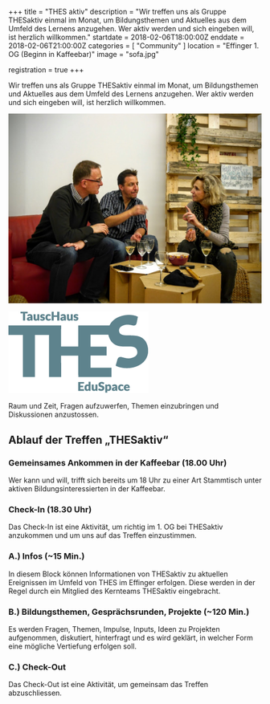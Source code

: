 +++
title = "THES aktiv"
description = "Wir treffen uns als Gruppe THESaktiv einmal im Monat, um Bildungsthemen und Aktuelles aus dem Umfeld des Lernens anzugehen. Wer aktiv werden und sich eingeben will, ist herzlich willkommen."
startdate = 2018-02-06T18:00:00Z
enddate = 2018-02-06T21:00:00Z
categories = [ "Community" ]
location = "Effinger 1. OG (Beginn in Kaffeebar)"
image = "sofa.jpg"

registration = true
+++

<div class="lead">
Wir treffen uns als Gruppe THESaktiv einmal im Monat, um Bildungsthemen und Aktuelles aus dem Umfeld des Lernens anzugehen. Wer aktiv werden und sich eingeben will, ist herzlich willkommen.
</div>

![Sofa](sofa.jpg)

![THES Logo](thes-logo.png)

Raum und Zeit, Fragen aufzuwerfen, Themen einzubringen und Diskussionen anzustossen.


## Ablauf  der Treffen „THESaktiv“

### Gemeinsames Ankommen in der Kaffeebar (18.00 Uhr)

Wer kann und will, trifft sich bereits um 18 Uhr zu einer Art Stammtisch unter aktiven Bildungsinteressierten in der Kaffeebar.


### Check-In (18.30 Uhr)
Das Check-In ist eine Aktivität, um richtig im 1. OG bei THESaktiv anzukommen und um uns auf das Treffen einzustimmen.


### A.) Infos (~15 Min.)

In diesem Block können Informationen von THESaktiv zu aktuellen Ereignissen im Umfeld von THES im Effinger erfolgen. Diese werden in der Regel durch ein Mitglied des Kernteams THESaktiv eingebracht.


### B.) Bildungsthemen, Gesprächsrunden, Projekte (~120 Min.)

Es werden Fragen, Themen, Impulse, Inputs, Ideen zu Projekten aufgenommen, diskutiert, hinterfragt und es wird geklärt, in welcher Form eine mögliche Vertiefung erfolgen soll.


### C.) Check-Out

Das Check-Out ist eine Aktivität, um gemeinsam das Treffen abzuschliessen.
